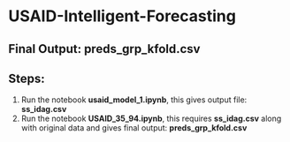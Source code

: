 # USAID-Intelligent-Forecasting

## Final Output: preds_grp_kfold.csv

## Steps:

1. Run the notebook **usaid_model_1.ipynb**, this gives output file: **ss_idag.csv**
2. Run the notebook **USAID_35_94.ipynb**, this requires **ss_idag.csv** along with original data and gives final output: **preds_grp_kfold.csv**


